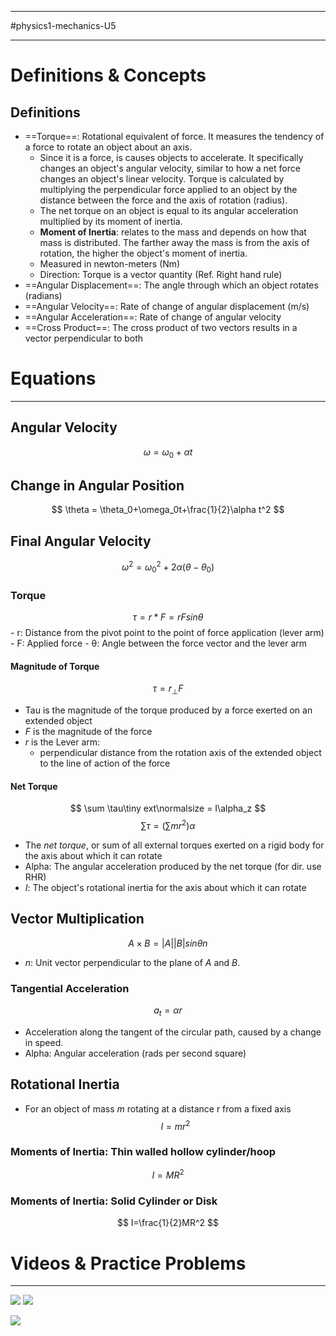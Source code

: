 ___________________________
#physics1-mechanics-U5 
___________________________________
# Definitions & Concepts
## Definitions
- ==Torque==: Rotational equivalent of force. It measures the tendency of a force to rotate an object about an axis.
	- Since it is a force, is causes objects to accelerate. It specifically changes an object's angular velocity, similar to how a net force changes an object's linear velocity. Torque is calculated by multiplying the perpendicular force applied to an object by the distance between the force and the axis of rotation (radius). 
	- The net torque on an object is equal to its angular acceleration multiplied by its moment of inertia. 
	- **Moment of Inertia**: relates to the mass and depends on how that mass is distributed. The farther away the mass is from the axis of rotation, the higher the object's moment of inertia. 
	- Measured in newton-meters (Nm)
	- Direction: Torque is a vector quantity (Ref. Right hand rule)
- ==Angular Displacement==: The angle through which an object rotates (radians)
- ==Angular Velocity==: Rate of change of angular displacement (m/s)
- ==Angular Acceleration==: Rate of change of angular velocity 
- ==Cross Product==: The cross product of two vectors results in a vector perpendicular to both
# Equations
_____________________

## Angular Velocity
$$
	\omega = \omega_0+\alpha t
$$
## Change in Angular Position
$$
	\theta = \theta_0+\omega_0t+\frac{1}{2}\alpha t^2
$$
## Final Angular Velocity 
$$
	\omega^2 = \omega^2_0 + 2\alpha(\theta-\theta_0)
$$
### Torque
$$
	\tau = r * F = rFsin\theta
$$
	- r: Distance from the pivot point to the point of force application (lever arm)
	- F: Applied force
	- θ: Angle between the force vector and the lever arm
#### Magnitude of Torque
$$
	\tau = r_\perp F
$$
- Tau is the magnitude of the torque produced by a force exerted on an extended object
- *F* is the magnitude of the force 
- *r* is the Lever arm:
	- perpendicular distance from the rotation axis of the extended object to the line of action of the force
#### Net Torque
$$
	\sum \tau\tiny ext\normalsize = I\alpha_z 
$$
$$
	\sum \tau = (\sum mr^2)\alpha
$$
- The *net torque*, or sum of all external torques exerted on a rigid body for the axis about which it can rotate
- Alpha: The angular acceleration produced by the net torque (for dir. use RHR)
- *I*: The object's rotational inertia for the axis about which it can rotate
## Vector Multiplication
$$
	A \times B = |A||B|sin\theta n
$$
- *n*: Unit vector perpendicular to the plane of *A* and *B*.
### Tangential Acceleration
$$
	a_t = \alpha r
$$
- Acceleration along the tangent of the circular path, caused by a change in speed.
- Alpha: Angular acceleration (rads per second square)
## Rotational Inertia
- For an object of mass *m* rotating at a distance r from a fixed axis
$$
	I=mr^2
$$
### Moments of Inertia: Thin walled hollow cylinder/hoop
$$
	I = MR^2
$$
### Moments of Inertia: Solid Cylinder or Disk
$$
	I=\frac{1}{2}MR^2
$$
# Videos & Practice Problems

_______________________________

![](https://youtu.be/Ic_wFYu8xVs?si=pmS9GPO_achKJ12v)
![](https://youtu.be/b-HZ1SZPaQw?si=dfBJ9aujq-yEDBuv)


![](dotproduct.png)
